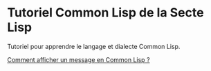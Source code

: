 # Tutoriel Common Lisp de la Secte Lisp

Tutoriel pour apprendre le langage et dialecte Common Lisp.

[Comment afficher un message en Common Lisp ?](https://github.com/SecteLisp/tuto-common-lisp/blob/master/afficher-un-message.md)
